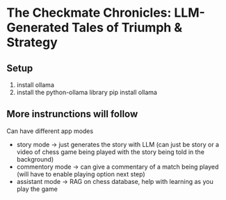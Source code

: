 # The Checkmate Chronicles: LLM-Generated Tales of Triumph & Strategy

## Setup
1. install ollama 
2. install the python-ollama library pip install ollama

## More instrunctions will follow
Can have different app modes
- story mode -> just generates the story with LLM (can just be story or a video of chess game being played with the story being told in the background)
- commentory mode -> can give a commentary of a match being played (will have to enable playing option next step)
- assistant mode -> RAG on chess database, help with learning as you play the game